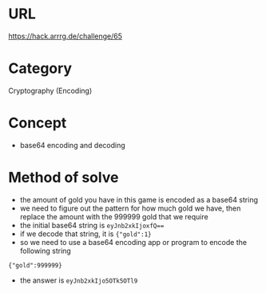 # URL
https://hack.arrrg.de/challenge/65
# Category
Cryptography (Encoding)
# Concept
* base64 encoding and decoding
# Method of solve
* the amount of gold you have in this game is encoded as a base64 string
* we need to figure out the pattern for how much gold we have, then replace the amount with the 999999 gold that we require
* the initial base64 string is `eyJnb2xkIjoxfQ==`
* if we decode that string, it is `{"gold":1}`
* so we need to use a base64 encoding app or program to encode the following string
```
{"gold":999999}
```
* the answer is `eyJnb2xkIjo5OTk5OTl9`
